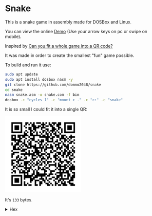 # Snake

This is a snake game in assembly made for DOSBox and Linux.

You can view the online [Demo](https://donno2048.github.io/snake/) (Use your arrow keys on pc or swipe on mobile).

Inspired by [Can you fit a whole game into a QR code?](https://youtu.be/ExwqNreocpg)

It was made in order to create the smallest "fun" game possible.

To build and run it use:

```sh
sudo apt update
sudo apt install dosbox nasm -y
git clone https://github.com/donno2048/snake
cd snake
nasm snake.asm -o snake.com -f bin
dosbox -c "cycles 1" -c "mount c ." -c "c:" -c "snake"
```

It is so small I could fit it into a single QR:

<img src="./snake.png" width="250"/>

It's `133` bytes.

<details>
  <summary>Hex</summary>
  <br/>
    
```
6800b807b003cd10bfd
007bd0400e85800e460
bba000a8017402b3042
47f3c4d7c02f7db29df
81ff9c0f77d8d1fb8d4
102b1a0f6f184e474cb
26803d070f94c4b009a
e74bf4faa4f89eb8a07
8847024b79f8897f018
4e475098b760026c604
20ebaf4545e80200eba
86001d7f7f781e2fc0f
81fa9c0f7ff289d7b00
9ae74eb4fb007aa61c3
```
</details>

